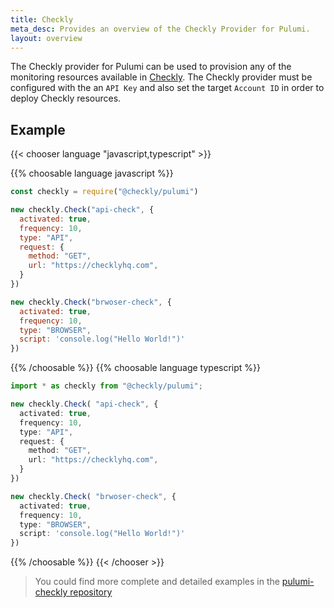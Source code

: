 ```yaml
---
title: Checkly
meta_desc: Provides an overview of the Checkly Provider for Pulumi.
layout: overview
---
```


The Checkly provider for Pulumi can be used to provision any of the monitoring resources available in [Checkly](https://checklhyhq.com/).
The Checkly provider must be configured with the an `API Key` and also set the target `Account ID` in order to deploy Checkly resources.

## Example

{{< chooser language "javascript,typescript" >}}

{{% choosable language javascript %}}

```javascript
const checkly = require("@checkly/pulumi")

new checkly.Check("api-check", {
  activated: true,
  frequency: 10,
  type: "API",
  request: {
    method: "GET",
    url: "https://checklyhq.com",
  }
})

new checkly.Check("brwoser-check", {
  activated: true,
  frequency: 10,
  type: "BROWSER",
  script: 'console.log("Hello World!")'
})
```

{{% /choosable %}}
{{% choosable language typescript %}}

```typescript
import * as checkly from "@checkly/pulumi";

new checkly.Check( "api-check", {
  activated: true,
  frequency: 10,
  type: "API",
  request: {
    method: "GET",
    url: "https://checklyhq.com",
  }
})

new checkly.Check( "brwoser-check", {
  activated: true,
  frequency: 10,
  type: "BROWSER",
  script: 'console.log("Hello World!")'
})
```

{{% /choosable %}}
{{< /chooser >}}

> You could find more complete and detailed examples in the [pulumi-checkly repository](https://github.com/checkly/pulumi-checkly/tree/main/examples)